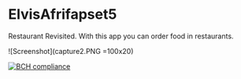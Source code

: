 # ElvisAfrifapset5
Restaurant Revisited. With this app you can order food in restaurants.

![Screenshot](capture2.PNG =100x20)

[![BCH compliance](https://bettercodehub.com/edge/badge/RedVis55/ElvisAfrifapset5?branch=master)](https://bettercodehub.com/)


